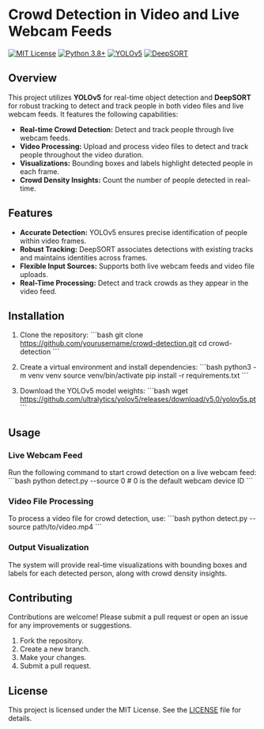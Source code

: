 
# Crowd Detection in Video and Live Webcam Feeds

[![MIT License](https://img.shields.io/badge/License-MIT-blue.svg)](https://opensource.org/licenses/MIT)
[![Python 3.8+](https://img.shields.io/badge/Python-3.8+-blue.svg)](https://www.python.org/downloads/release/python-380/)
[![YOLOv5](https://img.shields.io/badge/YOLOv5-v5.0-blue)](https://github.com/ultralytics/yolov5)
[![DeepSORT](https://img.shields.io/badge/DeepSORT-robust%20tracking-brightgreen)](https://github.com/nwojke/deep_sort)


## Overview

This project utilizes **YOLOv5** for real-time object detection and **DeepSORT** for robust tracking to detect and track people in both video files and live webcam feeds. It features the following capabilities:

- **Real-time Crowd Detection:** Detect and track people through live webcam feeds.
- **Video Processing:** Upload and process video files to detect and track people throughout the video duration.
- **Visualizations:** Bounding boxes and labels highlight detected people in each frame.
- **Crowd Density Insights:** Count the number of people detected in real-time.

## Features

- **Accurate Detection:** YOLOv5 ensures precise identification of people within video frames.
- **Robust Tracking:** DeepSORT associates detections with existing tracks and maintains identities across frames.
- **Flexible Input Sources:** Supports both live webcam feeds and video file uploads.
- **Real-Time Processing:** Detect and track crowds as they appear in the video feed.

## Installation

1. Clone the repository:
   \`\`\`bash
   git clone https://github.com/yourusername/crowd-detection.git
   cd crowd-detection
   \`\`\`

2. Create a virtual environment and install dependencies:
   \`\`\`bash
   python3 -m venv venv
   source venv/bin/activate
   pip install -r requirements.txt
   \`\`\`

3. Download the YOLOv5 model weights:
   \`\`\`bash
   wget https://github.com/ultralytics/yolov5/releases/download/v5.0/yolov5s.pt
   \`\`\`

## Usage

### Live Webcam Feed

Run the following command to start crowd detection on a live webcam feed:
\`\`\`bash
python detect.py --source 0  # 0 is the default webcam device ID
\`\`\`

### Video File Processing

To process a video file for crowd detection, use:
\`\`\`bash
python detect.py --source path/to/video.mp4
\`\`\`

### Output Visualization

The system will provide real-time visualizations with bounding boxes and labels for each detected person, along with crowd density insights.

## Contributing

Contributions are welcome! Please submit a pull request or open an issue for any improvements or suggestions.

1. Fork the repository.
2. Create a new branch.
3. Make your changes.
4. Submit a pull request.

## License

This project is licensed under the MIT License. See the [LICENSE](LICENSE) file for details.
